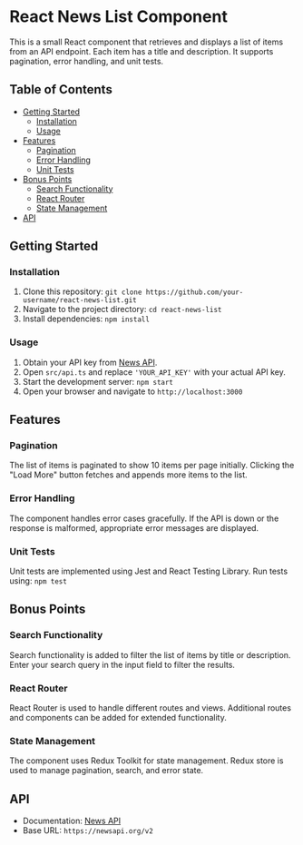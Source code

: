 # React News List Component

This is a small React component that retrieves and displays a list of items from an API endpoint. Each item has a title and description. It supports pagination, error handling, and unit tests.

## Table of Contents

- [Getting Started](#getting-started)
  - [Installation](#installation)
  - [Usage](#usage)
- [Features](#features)
  - [Pagination](#pagination)
  - [Error Handling](#error-handling)
  - [Unit Tests](#unit-tests)
- [Bonus Points](#bonus-points)
  - [Search Functionality](#search-functionality)
  - [React Router](#react-router)
  - [State Management](#state-management)
- [API](#api)

## Getting Started

### Installation

1. Clone this repository: `git clone https://github.com/your-username/react-news-list.git`
2. Navigate to the project directory: `cd react-news-list`
3. Install dependencies: `npm install`

### Usage

1. Obtain your API key from [News API](https://newsapi.org/docs).
2. Open `src/api.ts` and replace `'YOUR_API_KEY'` with your actual API key.
3. Start the development server: `npm start`
4. Open your browser and navigate to `http://localhost:3000`

## Features

### Pagination

The list of items is paginated to show 10 items per page initially. Clicking the "Load More" button fetches and appends more items to the list.

### Error Handling

The component handles error cases gracefully. If the API is down or the response is malformed, appropriate error messages are displayed.

### Unit Tests

Unit tests are implemented using Jest and React Testing Library. Run tests using: `npm test`

## Bonus Points

### Search Functionality

Search functionality is added to filter the list of items by title or description. Enter your search query in the input field to filter the results.

### React Router

React Router is used to handle different routes and views. Additional routes and components can be added for extended functionality.

### State Management

The component uses Redux Toolkit for state management. Redux store is used to manage pagination, search, and error state.

## API

- Documentation: [News API](https://newsapi.org/docs)
- Base URL: `https://newsapi.org/v2`
